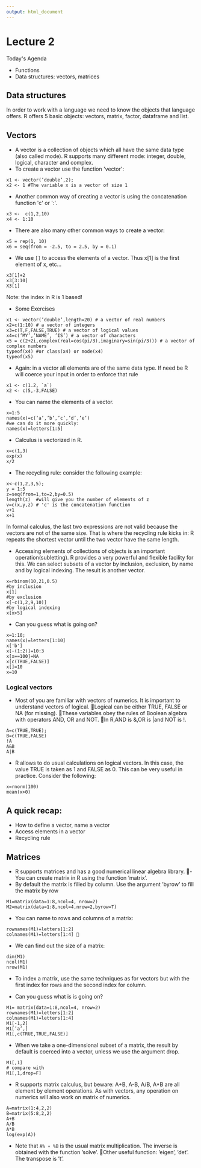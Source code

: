 ```yaml
---
output: html_document
---
```

# Lecture 2
Today's Agenda
- Functions
- Data structures: vectors, matrices


## Data structures
In order to work with a language we need to know the objects that language offers. R offers 5 basic objects: vectors, matrix, factor, dataframe and list.

## Vectors
- A vector is a collection of objects which all have the same data type (also called mode). R supports many different mode: integer, double, logical, character and complex.
- To create a vector use the function 'vector':
```{r}
x1 <- vector(’double’,2);
x2 <- 1 #The variable x is a vector of size 1
```

- Another common way of creating a vector is using the concatenation function 'c' or ':'.
```{r}
x3 <-  c(1,2,10)
x4 <- 1:10
```

- There are also many other common ways to create a vector:
```{r}
x5 = rep(1, 10)
x6 = seq(from = -2.5, to = 2.5, by = 0.1)
```

- We use `[]` to access the elements of a vector. Thus x[1] is the first element of x, etc...
```{r}
x3[1]+2
x3[3:10]
X3[1]
```
Note: the index in R is 1 based!

- Some Exercises
```{r}
x1 <- vector(’double’,length=20) # a vector of real numbers
x2=c(1:10) # a vector of integers
x3=c(T,F,FALSE,TRUE) # a vector of logical values
x4=c(’MY’,’NAME’, ’IS’) # a vector of characters
x5 = c(2+2i,complex(real=cos(pi/3),imaginary=sin(pi/3))) # a vector of complex numbers
typeof(x4) #or class(x4) or mode(x4)
typeof(x5)
```
- Again: in a vector all elements are of the same data type.
If need be R will coerce your input in order to enforce that rule
```{r}
x1 <- c(1.2, `a`)
x2 <- c(5,-3,FALSE)
```

- You can name the elements of a vector.
```{r}
x=1:5
names(x)=c(‘a’,’b’,’c’,’d’,’e’)
#we can do it more quickly:
names(x)=letters[1:5]
```

- Calculus is vectorized in R.
```{r}
x=c(1,3)
exp(x)
x/2
```

- The recycling rule: consider the following example:
```{r}
x<-c(1,2,3,5);
y = 1:5
z=seq(from=1,to=2,by=0.5)
length(z)  #will give you the number of elements of z
v=c(x,y,z) # 'c' is the concatenation function
v+1
x+1
```
  
In formal calculus, the last two expressions are not valid because the vectors are not of the same size. That is where the recycling rule kicks in: R repeats the shortest vector until the two vector have the same length.

- Accessing elements of collections of objects is an important operation(subletting). R provides a very powerful and flexible facility for this. We can select subsets of a vector by inclusion, exclusion, by name and by logical indexing. The result is another vector.
```{r}
x=rbinom(10,21,0.5)
#by inclusion
x[1]
#by exclusion
x[-c(1,2,9,10)]
#by logical indexing  
x[x>5]
```

- Can you guess what is going on?
```{r}
x=1:10;
names(x)=letters[1:10]
x['b']
x[-(1:2)]=10:3
x[x==100]=NA
x[c(TRUE,FALSE)]
x[]=10
x=10
```

### Logical vectors
- Most of you are familiar with vectors of numerics. It is important to understand vectors of logical.
􏰁Logical can be either TRUE, FALSE or NA (for missing).
􏰁These variables obey the rules of Boolean algebra with operators AND, OR and NOT.
􏰁In R,AND is &,OR is |and NOT is !.
```{r}
A=c(TRUE,TRUE);
B=c(TRUE,FALSE)
!A
A&B
A|B
```

- R allows to do usual calculations on logical vectors. In this case, the value TRUE is taken as 1 and FALSE as 0. This can be very useful in practice. Consider the following:
```{r}
x=rnorm(100)
mean(x>0)
```
## A quick recap: 
 - How to define a vector, name a vector
 - Access elements in a vector
 - Recycling rule

## Matrices

- R supports matrices and has a good numerical linear algebra library.
􏰁- You can create matrix in R using the function ’matrix’.
- By default the matrix is filled by column. Use the argument  ’byrow’ to fill the matrix by row
```{r}
M1=matrix(data=1:8,ncol=4, nrow=2)
M2=matrix(data=1:8,ncol=4,nrow=2,byrow=T)
```

- You can name to rows and columns of a matrix:
```{r}
rownames(M1)=letters[1:2]
colnames(M1)=letters[1:4] 􏰁
```

- We can find out the size of a matrix:
```{r}
dim(M1)
ncol(M1)
nrow(M1)
```

- To index a matrix, use the same techniques as for vectors but with the first index for rows and the second index for column.

- Can you guess what is is going on?
```{r}
M1= matrix(data=1:8,ncol=4, nrow=2)
rownames(M1)=letters[1:2]
colnames(M1)=letters[1:4]
M1[-1,2]
M1[’a’,]
M1[,c(TRUE,TRUE,FALSE)]
```

- When we take a one-dimensional subset of a matrix, the result by default is coerced into a vector, unless we use the argument drop.
```{r}
M1[,1]
# compare with
M1[,1,drop=F]
```

- R supports matrix calculus, but beware: A+B, A-B, A/B, A*B are all element by element operations. As with vectors, any operation on numerics will also work on matrix of numerics.
```{r}
A=matrix(1:4,2,2)
B=matrix(5:8,2,2)
A+B
A/B
A*B
log(exp(A))
```
- Note that `A% ∗ %B` is the usual matrix multiplication. The inverse is obtained with the function ’solve’.
􏰁Other useful function: ’eigen’, ’det’. The transpose is ’t’.
